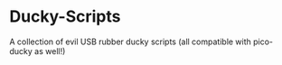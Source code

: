 # Ducky-Scripts
A collection of evil USB rubber ducky scripts (all compatible with pico-ducky as well!)
